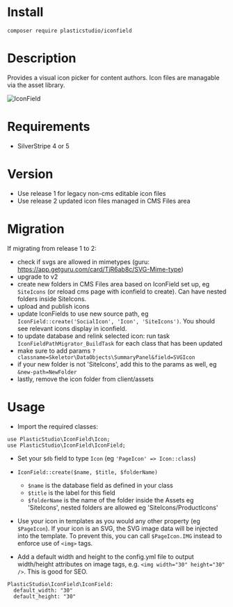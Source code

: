 # Install

`composer require plasticstudio/iconfield`

# Description

Provides a visual icon picker for content authors. Icon files are managable via the asset library.

![IconField](https://raw.githubusercontent.com/PlasticStudio/IconField/master/screenshot.jpg)

# Requirements

- SilverStripe 4 or 5

# Version
- Use release 1 for legacy non-cms editable icon files
- Use release 2 updated icon files managed in CMS Files area

# Migration

If migrating from release 1 to 2:
- check if svgs are allowed in mimetypes (guru: https://app.getguru.com/card/TjR6ab8c/SVG-Mime-type)
- upgrade to v2
- create new folders in CMS Files area based on IconField set up, eg `SiteIcons` (or reload cms page with iconfield to create). Can have nested folders inside SiteIcons.
- upload and publish icons
- update IconFields to use new source path, eg `IconField::create('SocialIcon', 'Icon', 'SiteIcons')`. You should see relevant icons display in iconfield.
- to update database and relink selected icon: run task `IconFieldPathMigrator_BuildTask` for each class that has been updated
- make sure to add params `?classname=Skeletor\DataObjects\SummaryPanel&field=SVGIcon`
- if your new folder is not 'SiteIcons', add this to the params as well, eg `&new-path=NewFolder`
- lastly, remove the icon folder from client/assets

# Usage

- Import the required classes:

```
use PlasticStudio\IconField\Icon;
use PlasticStudio\IconField\IconField;
```

- Set your `$db` field to type `Icon` (eg `'PageIcon' => Icon::class`)
- `IconField::create($name, $title, $folderName)`
  - `$name` is the database field as defined in your class
  - `$title` is the label for this field
  - `$folderName` is the name of the folder inside the Assets eg 'SiteIcons', nested folders are allowed eg 'SiteIcons/ProductIcons'

- Use your icon in templates as you would any other property (eg `$PageIcon`). If your icon is an SVG, the SVG image data will be injected into the template. To prevent this, you can call `$PageIcon.IMG` instead to enforce use of `<img>` tags.

- Add a default width and height to the config.yml file to output width/height attributes on image tags, e.g. `<img width="30" height="30" />`. This is good for SEO.

```
PlasticStudio\IconField\IconField:
  default_width: "30"
  default_height: "30"

```



